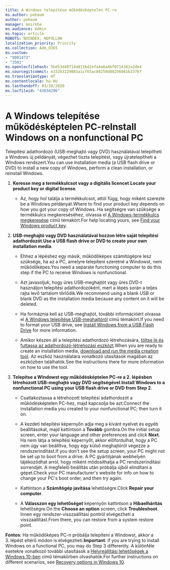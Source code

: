 ```yaml
---
title: A Windows telepítése működésképtelen PC-re
ms.author: pebaum
author: pebaum
manager: mnirkhe
ms.audience: Admin
ms.topic: article
ROBOTS: NOINDEX, NOFOLLOW
localization_priority: Priority
ms.collection: Adm_O365
ms.custom:
- "9001473"
- "3501"
ms.openlocfilehash: 5bd53d40f14a8116d2efa4a6a4bf0714381a2de4
ms.sourcegitcommit: e332b3229881a1cf65ac84250d88256081b237bf
ms.translationtype: HT
ms.contentlocale: hu-HU
ms.lasthandoff: 03/28/2020
ms.locfileid: "43034296"
---
```

# <a name="install-windows-on-a-nonfunctional-pc"></a><span data-ttu-id="cb772-102">A Windows telepítése működésképtelen PC-re</span><span class="sxs-lookup"><span data-stu-id="cb772-102">Install Windows on a nonfunctional PC</span></span>

<span data-ttu-id="cb772-103">Telepítési adathordozó (USB-meghajtó vagy DVD) használatával telepítheti a Windows új példányát, végezhet tiszta telepítést, vagy újratelepítheti a Windows rendszert.</span><span class="sxs-lookup"><span data-stu-id="cb772-103">You can use installation media (a USB flash drive or DVD) to install a new copy of Windows, perform a clean installation, or reinstall Windows.</span></span>

1. <span data-ttu-id="cb772-104">**Keresse meg a termékkulcsot vagy a digitális licencet**.</span><span class="sxs-lookup"><span data-stu-id="cb772-104">**Locate your product key or digital license**.</span></span>

    - <span data-ttu-id="cb772-105">Az, hogy hol találja a termékkulcsot, attól függ, hogy miként szerezte be a Windows példányát.</span><span class="sxs-lookup"><span data-stu-id="cb772-105">Where to find your product key depends on how you got your copy of Windows.</span></span> <span data-ttu-id="cb772-106">Ha segítségre van szüksége a termékkulcs megkereséséhez, olvassa el [A Windows-termékkulcs megkeresése](https://support.microsoft.com/help/10749/windows-10-find-product-key) című témakört.</span><span class="sxs-lookup"><span data-stu-id="cb772-106">For help locating yours, see [Find your Windows product key](https://support.microsoft.com/help/10749/windows-10-find-product-key).</span></span> 

2. <span data-ttu-id="cb772-107">**USB-meghajtó vagy DVD használatával hozzon létre saját telepítési adathordozót**.</span><span class="sxs-lookup"><span data-stu-id="cb772-107">**Use a USB flash drive or DVD to create your own installation media**.</span></span>

    - <span data-ttu-id="cb772-108">Ehhez a lépéshez egy másik, működőképes számítógépre lesz szüksége, ha az a PC, amelyre telepíteni szeretné a Windowst, nem működőképes.</span><span class="sxs-lookup"><span data-stu-id="cb772-108">You need a separate functioning computer to do this step if the PC to receive Windows is nonfunctional.</span></span>

    - <span data-ttu-id="cb772-109">Azt javasoljuk, hogy üres USB-meghajtót vagy üres DVD-t használjon telepítési adathordozóként, mert a lépés során a teljes rajta levő tartalom törlődik.</span><span class="sxs-lookup"><span data-stu-id="cb772-109">We recommend using a blank USB or blank DVD as the installation media because any content on it will be deleted.</span></span>

    - <span data-ttu-id="cb772-110">Ha formáznia kell az USB-meghajtót, további információért olvassa el [A Windows telepítése USB-meghajtóról](https://docs.microsoft.com/windows-hardware/manufacture/desktop/install-windows-from-a-usb-flash-drive) című témakört.</span><span class="sxs-lookup"><span data-stu-id="cb772-110">If you need to format your USB drive, see [Install Windows from a USB Flash Drive](https://docs.microsoft.com/windows-hardware/manufacture/desktop/install-windows-from-a-usb-flash-drive) for more information.</span></span>

    - <span data-ttu-id="cb772-111">Amikor készen áll a telepítési adathordozó létrehozására, [töltse le és futtassa az adathordozó-létrehozási eszközt](https://www.microsoft.com/software-download/windows10).</span><span class="sxs-lookup"><span data-stu-id="cb772-111">When you are ready to create an installation media, [download and run the media creation tool](https://www.microsoft.com/software-download/windows10).</span></span> <span data-ttu-id="cb772-112">Az eszköz használatára vonatkozó utasítások magában az eszközben találhatók.</span><span class="sxs-lookup"><span data-stu-id="cb772-112">See the instructions there for more information on how to use the tool.</span></span>

3. <span data-ttu-id="cb772-113">**Telepítse a Windowst egy működésképtelen PC-re a 2. lépésben létrehozott USB-meghajtó vagy DVD segítségével**.</span><span class="sxs-lookup"><span data-stu-id="cb772-113">**Install Windows to a nonfunctional PC using your USB flash drive or DVD from Step 2**.</span></span>

    - <span data-ttu-id="cb772-114">Csatlakoztassa a létrehozott telepítési adathordozót a működésképtelen PC-hez, majd kapcsolja be azt.</span><span class="sxs-lookup"><span data-stu-id="cb772-114">Connect the installation media you created to your nonfunctional PC; then turn it on.</span></span>

    - <span data-ttu-id="cb772-115">A kezdeti telepítési képernyőn adja meg a kívánt nyelvet és egyéb beállításokat, majd kattintson a **Tovább** gombra.</span><span class="sxs-lookup"><span data-stu-id="cb772-115">On the initial setup screen, enter your language and other preferences and click **Next**.</span></span> <span data-ttu-id="cb772-116">Ha nem látja a telepítési képernyőt, akkor előfordulhat, hogy a PC nem úgy van beállítva, hogy egy külső meghajtóról végezze a rendszerindítást.</span><span class="sxs-lookup"><span data-stu-id="cb772-116">If you don't see the setup screen, your PC might not be set up to boot from a drive.</span></span> <span data-ttu-id="cb772-117">A PC gyártójának webhelyén tájékozódhat arról, hogy miként módosíthatja a PC rendszerindítási sorrendjét. A megfelelő beállítás után próbálja újból elindítani a gépet.</span><span class="sxs-lookup"><span data-stu-id="cb772-117">Check your PC manufacturer's website for info on how to change your PC's boot order, and then try again.</span></span>

    - <span data-ttu-id="cb772-118">Kattintson a **Számítógép javítása** lehetőségre.</span><span class="sxs-lookup"><span data-stu-id="cb772-118">Click **Repair your computer**.</span></span>

    - <span data-ttu-id="cb772-119">A **Válasszon egy lehetőséget** képernyőn kattintson a **Hibaelhárítás** lehetőségre.</span><span class="sxs-lookup"><span data-stu-id="cb772-119">On the **Choose an option** screen, click **Troubleshoot**.</span></span> <span data-ttu-id="cb772-120">Innen egy rendszer-visszaállítási pontról elvégezheti a visszaállítást.</span><span class="sxs-lookup"><span data-stu-id="cb772-120">From there, you can restore from a system restore point.</span></span>

<span data-ttu-id="cb772-121">**Fontos**: Ha működőképes PC-n próbálja telepíteni a Windowst, akkor a 3. lépést eltérő módon is elvégezheti.</span><span class="sxs-lookup"><span data-stu-id="cb772-121">**Important**: if you are trying to install Windows on a functional PC, you may do Step 3 differently.</span></span> <span data-ttu-id="cb772-122">A különféle esetekre vonatkozó további utasítások a [Helyreállítási lehetőségek a Windows 10-ben](https://support.microsoft.com/help/12415/windows-10-recovery-options) című témakörben olvashatók.</span><span class="sxs-lookup"><span data-stu-id="cb772-122">For further instructions on different scenarios, see [Recovery options in Windows 10](https://support.microsoft.com/help/12415/windows-10-recovery-options).</span></span>
